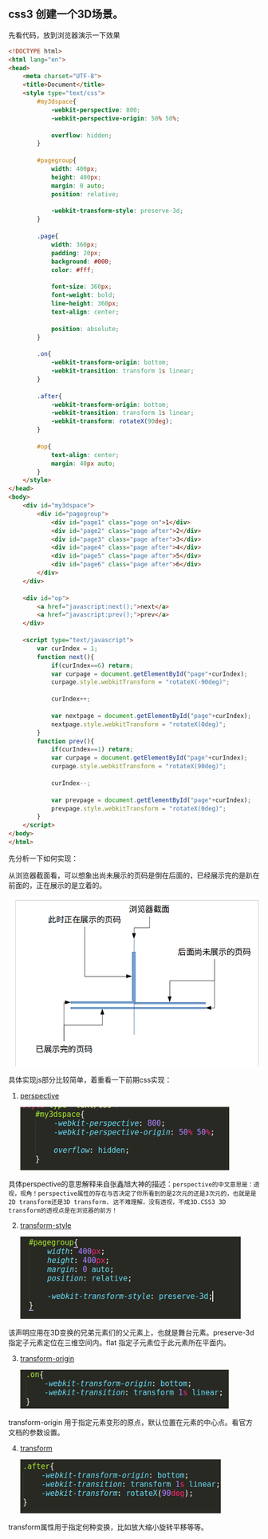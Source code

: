 ## css3 创建一个3D场景。

先看代码，放到浏览器演示一下效果
``` html
<!DOCTYPE html>
<html lang="en">
<head>
    <meta charset="UTF-8">
    <title>Document</title>
    <style type="text/css">
        #my3dspace{
            -webkit-perspective: 800;
            -webkit-perspective-origin: 50% 50%;

            overflow: hidden;
        }

        #pagegroup{
            width: 400px;
            height: 400px;
            margin: 0 auto;
			position: relative;

            -webkit-transform-style: preserve-3d;         
        }

        .page{
            width: 360px;
            padding: 20px;
            background: #000;
            color: #fff;

            font-size: 360px;
            font-weight: bold;
            line-height: 360px;
            text-align: center;

            position: absolute;
        }

        .on{
            -webkit-transform-origin: bottom;
            -webkit-transition: transform 1s linear;
        }

        .after{
            -webkit-transform-origin: bottom;
            -webkit-transition: transform 1s linear;
            -webkit-transform: rotateX(90deg);
        }

        #op{
            text-align: center;
            margin: 40px auto;
        }
    </style>
</head>
<body>
    <div id="my3dspace">
        <div id="pagegroup">
            <div id="page1" class="page on">1</div>
            <div id="page2" class="page after">2</div>
            <div id="page3" class="page after">3</div>
            <div id="page4" class="page after">4</div>
            <div id="page5" class="page after">5</div>
            <div id="page6" class="page after">6</div>
        </div>
    </div>

    <div id="op">
        <a href="javascript:next();">next</a>
        <a href="javascript:prev();">prev</a>
    </div>

    <script type="text/javascript">
        var curIndex = 1;
        function next(){
            if(curIndex==6) return;
            var curpage = document.getElementById("page"+curIndex);
            curpage.style.webkitTransform = "rotateX(-90deg)";

            curIndex++;

            var nextpage = document.getElementById("page"+curIndex);
            nextpage.style.webkitTransform = "rotateX(0deg)";
        }
        function prev(){
            if(curIndex==1) return;
            var curpage = document.getElementById("page"+curIndex);
            curpage.style.webkitTransform = "rotateX(90deg)";

            curIndex--;

            var prevpage = document.getElementById("page"+curIndex);
            prevpage.style.webkitTransform = "rotateX(0deg)";
        }
    </script>
</body>
</html>
```

先分析一下如何实现：

从浏览器截面看，可以想象出尚未展示的页码是倒在后面的，已经展示完的是趴在前面的，正在展示的是立着的。

![enter description here][1]

具体实现js部分比较简单，着重看一下前期css实现：
1. [perspective][2]

	![enter description here][3]

具体perspective的意思解释来自张鑫旭大神的描述：```perspective的中文意思是：透视，视角！perspective属性的存在与否决定了你所看到的是2次元的还是3次元的，也就是是2D transform还是3D transform. 这不难理解，没有透视，不成3D.CSS3 3D transform的透视点是在浏览器的前方！```

2. [transform-style][4]

	![enter description here][5]

该声明应用在3D变换的兄弟元素们的父元素上，也就是舞台元素。preserve-3d 指定子元素定位在三维空间内。flat 指定子元素位于此元素所在平面内。

3. [transform-origin][6]

	![enter description here][7]

transform-origin 用于指定元素变形的原点，默认位置在元素的中心点。看官方文档的参数设置。

4. [transform][8]

	![enter description here][9]

transform属性用于指定何种变换，比如放大缩小旋转平移等等。

  [1]: https://github.com/LilyLaw/css-learning/blob/master/img/design.bmp?raw=true
  [2]: https://developer.mozilla.org/zh-CN/docs/Web/CSS/perspective
  [3]: https://github.com/LilyLaw/css-learning/blob/master/img/perspective.bmp?raw=true
  [4]: https://developer.mozilla.org/zh-CN/docs/Web/CSS/transform-style
  [5]: https://github.com/LilyLaw/css-learning/blob/master/img/transformstyle.bmp?raw=true
  [6]: https://developer.mozilla.org/zh-CN/docs/Web/CSS/transform-origin
  [7]: https://github.com/LilyLaw/css-learning/blob/master/img/on.bmp?raw=true
  [8]: https://developer.mozilla.org/zh-CN/docs/Web/CSS/transform
  [9]: https://raw.githubusercontent.com/LilyLaw/css-learning/master/img/after.bmp
